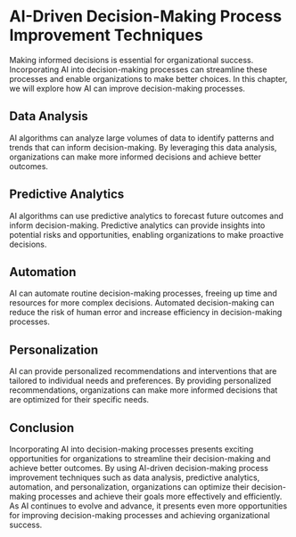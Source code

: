 AI-Driven Decision-Making Process Improvement Techniques
===================================================================================================================

Making informed decisions is essential for organizational success. Incorporating AI into decision-making processes can streamline these processes and enable organizations to make better choices. In this chapter, we will explore how AI can improve decision-making processes.

Data Analysis
-------------

AI algorithms can analyze large volumes of data to identify patterns and trends that can inform decision-making. By leveraging this data analysis, organizations can make more informed decisions and achieve better outcomes.

Predictive Analytics
--------------------

AI algorithms can use predictive analytics to forecast future outcomes and inform decision-making. Predictive analytics can provide insights into potential risks and opportunities, enabling organizations to make proactive decisions.

Automation
----------

AI can automate routine decision-making processes, freeing up time and resources for more complex decisions. Automated decision-making can reduce the risk of human error and increase efficiency in decision-making processes.

Personalization
---------------

AI can provide personalized recommendations and interventions that are tailored to individual needs and preferences. By providing personalized recommendations, organizations can make more informed decisions that are optimized for their specific needs.

Conclusion
----------

Incorporating AI into decision-making processes presents exciting opportunities for organizations to streamline their decision-making and achieve better outcomes. By using AI-driven decision-making process improvement techniques such as data analysis, predictive analytics, automation, and personalization, organizations can optimize their decision-making processes and achieve their goals more effectively and efficiently. As AI continues to evolve and advance, it presents even more opportunities for improving decision-making processes and achieving organizational success.
